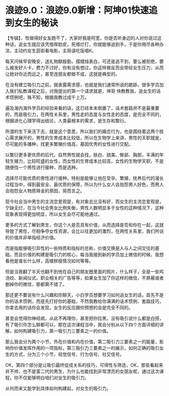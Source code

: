 # 浪迹9.0：浪迹9.0新增：阿坤01快速追到女生的秘诀

【专辑】，性做得好女友跑不了，大家好我是阿宽，你是否听身边的人对你说过这种话，追女生就应该凭借厚脸皮，死缠烂打，你就能够追到手，于是你用尽各种办法，主动约女生逛街看电影，主局请吃饭唱K。

每天问候早安晚安，送礼物献殷勤，摆蜡烛表白，可还是追不到，要么被拒绝，要么被发好人卡，费力不讨好，你有没有想过，你这样做反而会带给女生压力，从而让她对你近而远之，甚至连朋友都做不成，这就是典型的。

在没有建立吸引力之前，就表露需求感，也就是我们通常所说的跪舔，很多学员加入我们私教课程之后，对我提出的第一个请求就是，坤哥 快教教我，追女生的话术惯例吧，殊不知，根据我教过成千上万。

遍及海内海外学员的经验来看的话，这已经本末倒置了，话术套路并不是最重要的，而是吸引力，在两性关系里，男性走的态度与女性走的态度，是完全不同的，根据进化心理学得出结论，人类最根本的需求，是生存和繁衍。

所谓的生下来活下去，就是这个意思，所以我们的婚恋行为，也是围绕着这两个核心需求展开的，男性的生育成本比较低，所以在生物学上来讲，男性的天职就是，尽可能的多播种，找更多繁殖价值高，基因优秀的女性进行交配。

以繁衍更多更优质的后代，自然男性就会找，肤白、貌美、臀部、胸部，丰满的年轻生殖力，比较旺盛的女性，而女性的生育成本比较高，女性的生物学天职，不是随便找一个男性进行接种，而是选种。

选择尽可能优质的男性进行接种，特别是能够让他在受孕、繁殖，抚养后代的漫长过程当中，得到最安全、最优质的保障，所以为什么女人会抱怨男人好色，而男人会抱怨女人物质拜金的原因，简而言之。

现今社会当中男生的主流恋爱观是，有对象总比没有好，而女生的主流恋爱观是，宁缺无烂，在当今社会男女比例失衡，男性人数明显多于女性的这种情况下，这种现象表现得更加明显，所以女生会尽可能地通过。

更多的方式了解到男生，你这个人是否具有价值，从而选择是否和你在一起，这就导致了男性，尽相争夺女性资源，会比以往更加的激烈，在两性关系里，我们所说的价值并非单指经济价值。

而是指能够吸引异性的一些特质和指标的总称，价值交换是人与人之间交往的基础，而且价值的构建是吸引力的核心，每当我接到新的学员加上微信的时候，我想看他是谁长什么样，高矮胖瘦情况如何等等。

但是当我翻了半天也翻不到他在自己的朋友圈里面的照片，什么样子，全是一些鸡汤纹、新闻仪式、职业相关的广告等等，如果女生加了你这样的微信，不屏蔽或者删掉你的微信，那都算不错了。

那还更不要说有什么兴趣和你聊天，小白学员想要学习如何追女生的话，首先不是你的话术惯例，而是先打好你的基础，不然我教给你满满的话术惯例、套路技巧，你拿去用的话你会发现，女生的反应跟你预想的会是完全不同的。

甚至会觉得你神经病，从此不再理你，甚至把你拉黑，没有吸引说什么都是白搭，有了吸引你怎么聊都可以，那在这次课程当中，我会分别从以下四个方面详细的讲解，如何构建吸引力，第一吸引力三要素之一的价值。

那么我会分为两个小节，外在价值和内在价值，第二吸引力三要素之一的能量，影响你价值发挥作用的一项指标，第三吸引力三要素之一的展示，如何正确的吸引女生的方式，分为三个小节，视觉信号、行为信号、社交信号。

OK，第四个部分是让吸引最终促成关系的技巧，可得性与筛选，OK，那些看起来并不帅，也不是富二代的男生，为什么也能找到非常漂亮的女朋友呢，通过这次课程，你不仅能够明白咱们对女生的吸引力。

从何而来又能学到具体如何构建起，对女生的吸引力。